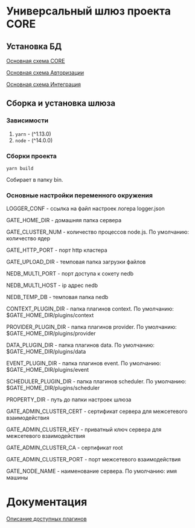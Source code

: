 # Универсальный шлюз проекта CORE

## Установка БД

[Основная схема CORE](dbms/README.md)

[Основная схема Авторизации](dbms_auth/README.md)

[Основная схема Интеграция](dbms_integration/README.md)

## Сборка и установка шлюза 
### Зависимости

1. `yarn` - (^1.13.0)
2. `node` - (^14.0.0)

### Сборки проекта 

```yarn build```

Собирает в папку bin.

### Основные настройки переменного окружения

LOGGER_CONF - ссылка на файл настроек логера logger.json

GATE_HOME_DIR - домашняя папка сервера

GATE_CLUSTER_NUM - количество процессов node.js. По умолчанию: количество ядер

GATE_HTTP_PORT - порт http кластера

GATE_UPLOAD_DIR - темповая папка загрузки файлов

NEDB_MULTI_PORT - порт доступа к сокету nedb 

NEDB_MULTI_HOST - ip адрес nedb

NEDB_TEMP_DB - темповая папка nedb

CONTEXT_PLUGIN_DIR - папка плагинов context. По умолчанию: $GATE_HOME_DIR/plugins/context

PROVIDER_PLUGIN_DIR - папка плагинов provider. По умолчанию: $GATE_HOME_DIR/plugins/provider

DATA_PLUGIN_DIR - папка плагинов data. По умолчанию: $GATE_HOME_DIR/plugins/data

EVENT_PLUGIN_DIR - папка плагинов event. По умолчанию: $GATE_HOME_DIR/plugins/event

SCHEDULER_PLUGIN_DIR - папка плагинов scheduler. По умолчанию: $GATE_HOME_DIR/plugins/scheduler

PROPERTY_DIR - путь до папки настроек шлюза

GATE_ADMIN_CLUSTER_CERT - сертификат сервера для межсетевого взаимодействия

GATE_ADMIN_CLUSTER_KEY - приватный ключ сервера для межсетевого взаимодействия

GATE_ADMIN_CLUSTER_CA - сертификат root

GATE_ADMIN_CLUSTER_PORT - порт межсетевого взаимодействия

GATE_NODE_NAME - наименование сервера. По умолчанию: имя машины

# Документация
[Описание доступных плагинов](docs/README.md)
